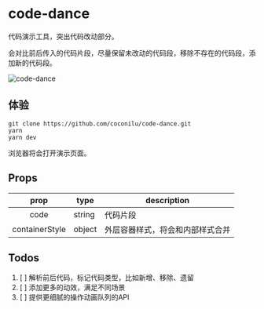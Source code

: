 # code-dance

代码演示工具，突出代码改动部分。

会对比前后传入的代码片段，尽量保留未改动的代码段，移除不存在的代码段，添加新的代码段。

![code-dance](https://user-images.githubusercontent.com/8131019/86697636-271f6e80-c041-11ea-877a-6246ead0688f.gif)

## 体验

```
git clone https://github.com/coconilu/code-dance.git
yarn
yarn dev
```

浏览器将会打开演示页面。

## Props

| prop | type | description |
| :---: | --- | --- |
| code | string | 代码片段 |
| containerStyle | object | 外层容器样式，将会和内部样式合并 |

## Todos

1. [ ] 解析前后代码，标记代码类型，比如新增、移除、遗留
2. [ ] 添加更多的动效，满足不同场景
3. [ ] 提供更细腻的操作动画队列的API
